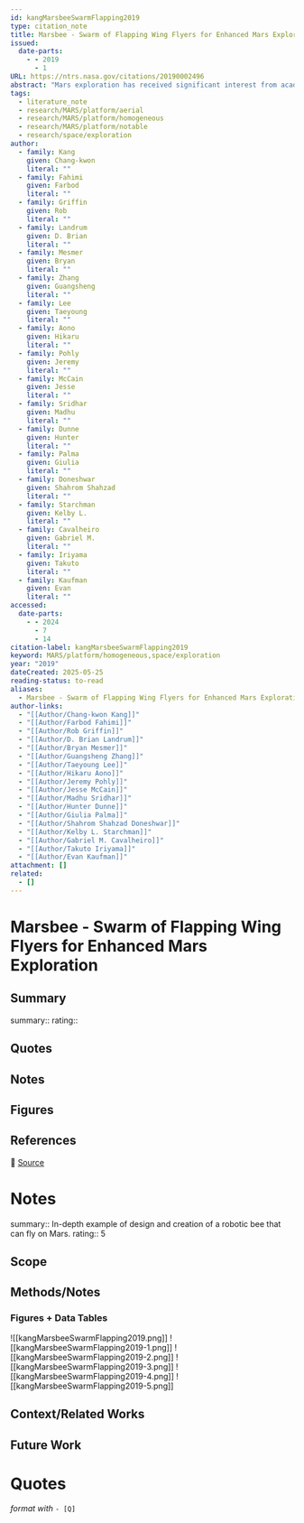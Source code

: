 ```yaml
---
id: kangMarsbeeSwarmFlapping2019
type: citation_note
title: Marsbee - Swarm of Flapping Wing Flyers for Enhanced Mars Exploration
issued:
  date-parts:
    - - 2019
      - 1
URL: https://ntrs.nasa.gov/citations/20190002496
abstract: "Mars exploration has received significant interest from academia, industry, government, and the general public. Despite continued interest, flying on Mars remains challenging, mainly due to the ultra-thin Martian atmospheric density. Although the gravitational acceleration on Mars is 38 percent of Earth's 9.8 meters per second squared, the Martian atmospheric density is only 1.3 percent of the air density on Earth. The aerodynamic forces are proportional to the ambient fluid density. Therefore, flying near the surface of Mars has been considered nearly impossible. The proposed mission architecture (Fig. 1) consists of a Mars rover (already existing) that serves as a mobile base for Marsbees - a deployable swarm of small bio-inspired flapping wing vehicles. In one ConOps scenario, each Marsbee would carry an integrated stereographic video camera and the swarm could construct a 3D topographic map of the local surface for rover path planning. These flying scouts would provide a \"third-dimension\" to the rover capabilities. In other scenarios, each part of the swarm of Marsbees could carry pressure and temperature sensors for atmospheric sampling, or small spectral analyzers for identification of mineral outcroppings. In each scenario, the rover acts as a recharging and deployment/return station and data and communication hub. Human exploration of Mars is one of the major objectives of NASA and commercial entities such as SpaceX and Boeing. The identified innovations unique to the bio-inspired flapping Marsbee provide viable multi-mode flying mobility for Martian atmospheric and terrain exploration. A swarm of Marsbees provides an enhanced reconfigurable Mars exploration system that is resilient to individual component failures. These Marsbees can carry sensors and wireless communication devices in combination with a Mars rover and helicopters. These enhanced sensing and information gathering abilities can contribute to the following NASA Mars mission objectives: i) \"Determine the habitability of an environment\", ii) \"Obtain surface weather measurements to validate global atmospheric models\", and iii) \"Prepare for human exploration on Mars.\" Various commercial entities, e.g. SpaceX and Boeing, are investing in technologies to transport humans to Mars."
tags:
  - literature_note
  - research/MARS/platform/aerial
  - research/MARS/platform/homogeneous
  - research/MARS/platform/notable
  - research/space/exploration
author:
  - family: Kang
    given: Chang-kwon
    literal: ""
  - family: Fahimi
    given: Farbod
    literal: ""
  - family: Griffin
    given: Rob
    literal: ""
  - family: Landrum
    given: D. Brian
    literal: ""
  - family: Mesmer
    given: Bryan
    literal: ""
  - family: Zhang
    given: Guangsheng
    literal: ""
  - family: Lee
    given: Taeyoung
    literal: ""
  - family: Aono
    given: Hikaru
    literal: ""
  - family: Pohly
    given: Jeremy
    literal: ""
  - family: McCain
    given: Jesse
    literal: ""
  - family: Sridhar
    given: Madhu
    literal: ""
  - family: Dunne
    given: Hunter
    literal: ""
  - family: Palma
    given: Giulia
    literal: ""
  - family: Doneshwar
    given: Shahrom Shahzad
    literal: ""
  - family: Starchman
    given: Kelby L.
    literal: ""
  - family: Cavalheiro
    given: Gabriel M.
    literal: ""
  - family: Iriyama
    given: Takuto
    literal: ""
  - family: Kaufman
    given: Evan
    literal: ""
accessed:
  date-parts:
    - - 2024
      - 7
      - 14
citation-label: kangMarsbeeSwarmFlapping2019
keyword: MARS/platform/homogeneous,space/exploration
year: "2019"
dateCreated: 2025-05-25
reading-status: to-read
aliases:
  - Marsbee - Swarm of Flapping Wing Flyers for Enhanced Mars Exploration
author-links:
  - "[[Author/Chang-kwon Kang]]"
  - "[[Author/Farbod Fahimi]]"
  - "[[Author/Rob Griffin]]"
  - "[[Author/D. Brian Landrum]]"
  - "[[Author/Bryan Mesmer]]"
  - "[[Author/Guangsheng Zhang]]"
  - "[[Author/Taeyoung Lee]]"
  - "[[Author/Hikaru Aono]]"
  - "[[Author/Jeremy Pohly]]"
  - "[[Author/Jesse McCain]]"
  - "[[Author/Madhu Sridhar]]"
  - "[[Author/Hunter Dunne]]"
  - "[[Author/Giulia Palma]]"
  - "[[Author/Shahrom Shahzad Doneshwar]]"
  - "[[Author/Kelby L. Starchman]]"
  - "[[Author/Gabriel M. Cavalheiro]]"
  - "[[Author/Takuto Iriyama]]"
  - "[[Author/Evan Kaufman]]"
attachment: []
related:
  - []
---
```


# Marsbee - Swarm of Flapping Wing Flyers for Enhanced Mars Exploration

## Summary
summary::
rating::

## Quotes

## Notes

## Figures

## References

🔗 [Source](https://ntrs.nasa.gov/citations/20190002496)

 
# Notes 
summary:: In-depth example of design and creation of a robotic bee that can fly on Mars.
rating:: 5

## Scope
## Methods/Notes
### Figures + Data Tables
![[kangMarsbeeSwarmFlapping2019.png]]
![[kangMarsbeeSwarmFlapping2019-1.png]]
![[kangMarsbeeSwarmFlapping2019-2.png]]
![[kangMarsbeeSwarmFlapping2019-3.png]]
![[kangMarsbeeSwarmFlapping2019-4.png]]
![[kangMarsbeeSwarmFlapping2019-5.png]]

## Context/Related Works
## Future Work


# Quotes
 *format with* `- [Q]`
